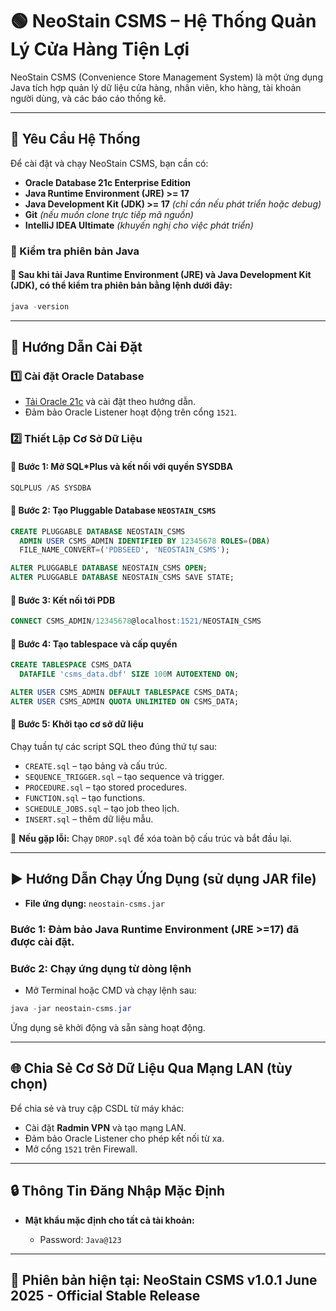 # 🟢 NeoStain CSMS – Hệ Thống Quản Lý Cửa Hàng Tiện Lợi

NeoStain CSMS (Convenience Store Management System) là một ứng dụng Java tích hợp quản lý dữ liệu cửa hàng, nhân viên, kho hàng, tài khoản người dùng, và các báo cáo thống kê.

---

## 🚀 Yêu Cầu Hệ Thống

Để cài đặt và chạy NeoStain CSMS, bạn cần có:

* **Oracle Database 21c Enterprise Edition**
* **Java Runtime Environment (JRE) >= 17**
* **Java Development Kit (JDK) >= 17** *(chỉ cần nếu phát triển hoặc debug)*
* **Git** *(nếu muốn clone trực tiếp mã nguồn)*
* **IntelliJ IDEA Ultimate** *(khuyến nghị cho việc phát triển)*

### 🔶 Kiểm tra phiên bản Java

#### 🔹 Sau khi tải **Java Runtime Environment (JRE)** và **Java Development Kit (JDK)**, có thể kiểm tra phiên bản bằng lệnh dưới đây:

```powershell
java -version
```

---

## 🔧 Hướng Dẫn Cài Đặt

### 1️⃣ Cài đặt Oracle Database

* [Tải Oracle 21c](https://www.oracle.com/database/technologies/oracle21c-windows-downloads.html) và cài đặt theo hướng dẫn.
* Đảm bảo Oracle Listener hoạt động trên cổng `1521`.

### 2️⃣ Thiết Lập Cơ Sở Dữ Liệu

#### 🔹 Bước 1: Mở SQL\*Plus và kết nối với quyền SYSDBA

```powershell
SQLPLUS /AS SYSDBA
```

#### 🔹 Bước 2: Tạo Pluggable Database `NEOSTAIN_CSMS`

```sql
CREATE PLUGGABLE DATABASE NEOSTAIN_CSMS
  ADMIN USER CSMS_ADMIN IDENTIFIED BY 12345678 ROLES=(DBA)
  FILE_NAME_CONVERT=('PDBSEED', 'NEOSTAIN_CSMS');

ALTER PLUGGABLE DATABASE NEOSTAIN_CSMS OPEN;
ALTER PLUGGABLE DATABASE NEOSTAIN_CSMS SAVE STATE;
```

#### 🔹 Bước 3: Kết nối tới PDB

```sql
CONNECT CSMS_ADMIN/12345678@localhost:1521/NEOSTAIN_CSMS
```

#### 🔹 Bước 4: Tạo tablespace và cấp quyền

```sql
CREATE TABLESPACE CSMS_DATA 
  DATAFILE 'csms_data.dbf' SIZE 100M AUTOEXTEND ON;

ALTER USER CSMS_ADMIN DEFAULT TABLESPACE CSMS_DATA;
ALTER USER CSMS_ADMIN QUOTA UNLIMITED ON CSMS_DATA;
```

#### 🔹 Bước 5: Khởi tạo cơ sở dữ liệu

Chạy tuần tự các script SQL theo đúng thứ tự sau:

* `CREATE.sql` – tạo bảng và cấu trúc.
* `SEQUENCE_TRIGGER.sql` – tạo sequence và trigger.
* `PROCEDURE.sql` – tạo stored procedures.
* `FUNCTION.sql` – tạo functions.
* `SCHEDULE_JOBS.sql` – tạo job theo lịch.
* `INSERT.sql` – thêm dữ liệu mẫu.

🔁 **Nếu gặp lỗi:** Chạy `DROP.sql` để xóa toàn bộ cấu trúc và bắt đầu lại.

---

## ▶️ Hướng Dẫn Chạy Ứng Dụng (sử dụng JAR file)

* **File ứng dụng:** `neostain-csms.jar`

### Bước 1: Đảm bảo Java Runtime Environment (JRE >=17) đã được cài đặt.

### Bước 2: Chạy ứng dụng từ dòng lệnh

* Mở Terminal hoặc CMD và chạy lệnh sau:

```powershell
java -jar neostain-csms.jar
```

Ứng dụng sẽ khởi động và sẵn sàng hoạt động.

---

## 🌐 Chia Sẻ Cơ Sở Dữ Liệu Qua Mạng LAN (tùy chọn)

Để chia sẻ và truy cập CSDL từ máy khác:

* Cài đặt **Radmin VPN** và tạo mạng LAN.
* Đảm bảo Oracle Listener cho phép kết nối từ xa.
* Mở cổng `1521` trên Firewall.

---

## 🔒 Thông Tin Đăng Nhập Mặc Định

* **Mật khẩu mặc định cho tất cả tài khoản:**

  * Password: `Java@123`

---

## 📝 Phiên bản hiện tại: **NeoStain CSMS v1.0.1 June 2025 - Official Stable Release**
